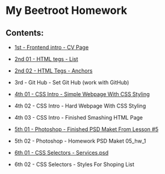 # My Beetroot Homework 

## Contents:

* [1st - Frontend intro - CV Page](https://olehtovkaniuk.github.io/01_Homework_Resume/)

* [2nd 01 - HTML tegs - List](https://olehtovkaniuk.github.io/02_Homework_Goods_list/)

* [2nd 02 - HTML Tegs - Anchors](https://olehtovkaniuk.github.io/02_Homework_Anchors/)

* 3rd - Git Hub - Set Git Hub (work with GitHub)

* [4th 01 - CSS Intro - Simple Webpage With CSS Styling](https://olehtovkaniuk.github.io/04_simpleWebPage/)

* 4th 02 - CSS Intro - Hard Webpage With CSS Styling 

* 4th 03 - CSS Intro - Finished Smashing HTML Page

* [5th 01 - Photoshop - Finished PSD Maket From Lesson #5](https://olehtovkaniuk.github.io/05_finishedPSDmaketFromLesson5/)

* 5th 02 - Photoshop - Homework PSD Maket 05_hw_1

* [6th 01 - CSS Selectors - Services.psd](https://olehtovkaniuk.github.io/06_01-cssSelectrors/)

* 6th 02 - CSS Selectors - Styles For Shoping List 